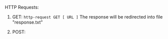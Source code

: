 HTTP Requests:

1. GET: 
  ```http-request GET [ URL ]```
  The response will be redirected into file "response.txt"

2. POST:
